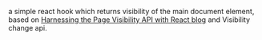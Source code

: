 a simple react hook which returns visibility of the main document element, based on [Harnessing the Page Visibility API with React blog](https://blog.sethcorker.com/harnessing-the-page-visibility-api-with-react/) and Visibility change api.